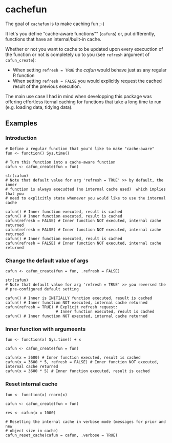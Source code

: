# cachefun

The goal of `cachefun` is to make caching fun ;-)

It let's you define "cache-aware functions"" (`cafun`s) or, put differently, functions that have an internal/built-in cache.

Whether or not you want to cache to be updated upon every execuction of the function or not is completely up to you (see `refresh` argument of `cafun_create`):
* When setting `refresh = TRUE` the *cafun* would behave just as any regular R function 
* When setting `refresh = FALSE` you would explicitly request the cached result of the previous execution.

The main use case I had in mind when developping this package was offering effortless iternal caching for functions that take a long time to run (e.g. loading data, tidying data).

## Examples

### Introduction 

```{r}
# Define a regular function that you'd like to make "cache-aware"
fun <- function() Sys.time()

# Turn this function into a cache-aware function
cafun <- cafun_create(fun = fun)

str(cafun)
# Note that default value for arg 'refresh = TRUE' >> by default, the inner
# function is always execudted (no internal cache used)  which implies that you
# need to explicitly state whenever you would like to use the internal cache

cafun() # Inner function executed, result is cached
cafun() # Inner function executed, result is cached
cafun(refresh = FALSE) # Inner function NOT executed, internal cache returned
cafun(refresh = FALSE) # Inner function NOT executed, internal cache returned
cafun() # Inner function executed, result is cached
cafun(refresh = FALSE) # Inner function NOT executed, internal cache returned
```

### Change the default value of args 

```{r}
cafun <- cafun_create(fun = fun, .refresh = FALSE)

str(cafun)
# Note that default value for arg 'refresh = TRUE' >> you reversed the
# pre-configured default setting

cafun() # Inner is INITIALLY function executed, result is cached
cafun() # Inner function NOT executed, internal cache returned
cafun(refresh = TRUE) # Explicit refresh request:
                      # Inner function executed, result is cached
cafun() # Inner function NOT executed, internal cache returned
```

### Inner function with argumeents 

```{r}
fun <- function(x) Sys.time() + x

cafun <- cafun_create(fun = fun)

cafun(x = 3600) # Inner function executed, result is cached
cafun(x = 3600 * 5, refresh = FALSE) # Inner function NOT executed, internal cache returned
cafun(x = 3600 * 5) # Inner function executed, result is cached
```

### Reset internal cache 

```{r}
fun <- function(x) rnorm(x)

cafun <- cafun_create(fun = fun)

res <- cafun(x = 1000)

# Resetting the internal cache in verbose mode (messages for prior and new
# object size in cache)
cafun_reset_cache(cafun = cafun, .verbose = TRUE)
```
